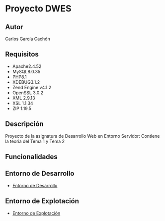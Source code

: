 # Proyecto DWES
## Autor
Carlos García Cachón
## Requisitos
   - Apache2.4.52
   - MySQL8.0.35
   - PHP8.1
   - XDEBUG3.1.2
   - Zend Engine v4.1.2
   - OpenSSL 3.0.2
   - XML 2.9.13
   - XSL 1.1.34
   - ZIP 1.19.5
## Descripción
Proyecto de la asignatura de Desarrollo Web en Entorno Servidor: Contiene la teoria del Tema 1 y Tema 2

## Funcionalidades

## Entorno de Desarrollo
   - [Entorno de Desarrollo](http://daw214.isauces.local/214DWESProyectoDWES/indexProyectoDWES.html)

## Entorno de Explotación
   - [Entorno de Explotación](https://daw214.ieslossauces.es/214DWESProyectoDWES/indexProyectoDWES.html)